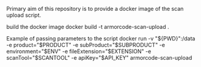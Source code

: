 Primary aim of this repository is to provide a docker image of the scan upload script.

build the docker image
   docker build -t armorcode-scan-upload .


Example of passing parameters to the script
  docker run -v "${PWD}":/data -e product="$PRODUCT" -e subProduct="$SUBPRODUCT" -e environment="$ENV" -e fileExtension="$EXTENSION" -e scanTool="$SCANTOOL" -e apiKey="$API_KEY" armorcode-scan-upload

